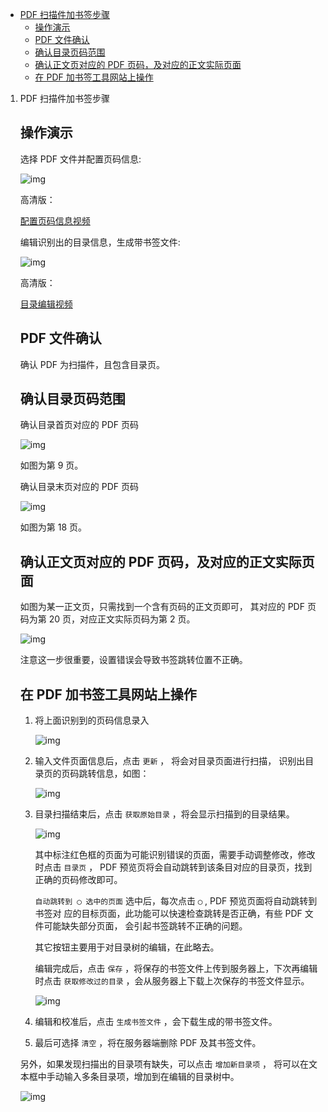 - [PDF 扫描件加书签步骤](#org18ac47d)
  - [操作演示](#org4ef0347)
  - [PDF 文件确认](#org7b008f7)
  - [确认目录页码范围](#org21345bf)
  - [确认正文页对应的 PDF 页码，及对应的正文实际页面](#org3fe01dd)
  - [在 PDF 加书签工具网站上操作](#orgde91e27)

1.  PDF 扫描件加书签步骤

    
    <a id="org4ef0347"></a>
    
    操作演示
    ----
    
    选择 PDF 文件并配置页码信息:
    
    ![img](./images/start.gif)
    
    高清版：
    
    [配置页码信息视频](./images/start.webm)
    
    编辑识别出的目录信息，生成带书签文件:
    
    ![img](./images/edit.gif)
    
    高清版：
    
    [目录编辑视频](images/edit.webm)
    
    
    <a id="org7b008f7"></a>
    
    PDF 文件确认
    --------
    
    确认 PDF 为扫描件，且包含目录页。
    
    
    <a id="org21345bf"></a>
    
    确认目录页码范围
    --------
    
    确认目录首页对应的 PDF 页码
    
    ![img](./images/content_start.png)
    
    如图为第 9 页。
    
    确认目录末页对应的 PDF 页码
    
    ![img](./images/content_end.png)
    
    如图为第 18 页。
    
    
    <a id="org3fe01dd"></a>
    
    确认正文页对应的 PDF 页码，及对应的正文实际页面
    --------------------------
    
    如图为某一正文页，只需找到一个含有页码的正文页即可， 其对应的 PDF 页码为第 20 页，对应正文实际页码为第 2 页。
    
    ![img](./images/main.png)
    
    注意这一步很重要，设置错误会导致书签跳转位置不正确。
    
    
    <a id="orgde91e27"></a>
    
    在 PDF 加书签工具网站上操作
    ----------------
    
    1.  将上面识别到的页码信息录入
        
        ![img](./images/page_info.png)
    
    2.  输入文件页面信息后，点击 `更新` ， 将会对目录页面进行扫描， 识别出目录页的页码跳转信息，如图：
        
        ![img](./images/scanning.png)
    
    3.  目录扫描结束后，点击 `获取原始目录` ，将会显示扫描到的目录结果。
        
        ![img](./images/download_content.png)
        
        其中标注红色框的页面为可能识别错误的页面，需要手动调整修改，修改时点击 `目录页` ， PDF 预览页将会自动跳转到该条目对应的目录页，找到正确的页码修改即可。
        
        `自动跳转到 ◯ 选中的页面` 选中后，每次点击 `◯` , PDF 预览页面将自动跳转到书签对 应的目标页面，此功能可以快速检查跳转是否正确，有些 PDF 文件可能缺失部分页面， 会引起书签跳转不正确的问题。
        
        其它按钮主要用于对目录树的编辑，在此略去。
        
        编辑完成后，点击 `保存` ，将保存的书签文件上传到服务器上，下次再编辑时点击 `获取修改过的目录` ，会从服务器上下载上次保存的书签文件显示。
        
        ![img](./images/save_content.png)
    
    4.  编辑和校准后，点击 `生成书签文件` ，会下载生成的带书签文件。
    
    5.  最后可选择 `清空` ，将在服务器端删除 PDF 及其书签文件。
    
    另外，如果发现扫描出的目录项有缺失，可以点击 `增加新目录项` ， 将可以在文本框中手动输入多条目录项，增加到在编辑的目录树中。
    
    ![img](./images/add_content.png)
